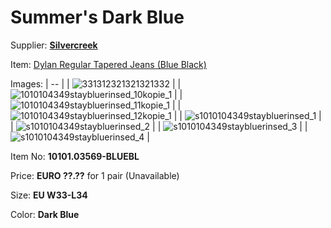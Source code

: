 # Summer's Dark Blue

Supplier: **[Silvercreek](https://www.silvercreek.com)**

Item: [Dylan Regular Tapered Jeans (Blue Black)](https://www.open32.nl/dylan-regular-tapered-jeans-sbrins-b1010104349#)

Images: 
| -- |
| ![331312321321321332](https://github.com/user-attachments/assets/e0e3715f-83b9-40ab-ba37-fce8158b2627) |
| ![1010104349staybluerinsed_10kopie_1](https://github.com/user-attachments/assets/7f7f233d-df0c-41a7-8624-0418c21d8c58) |
| ![1010104349staybluerinsed_11kopie_1](https://github.com/user-attachments/assets/1f5a5df1-217d-4630-a9d3-846a17221f54) |
| ![1010104349staybluerinsed_12kopie_1](https://github.com/user-attachments/assets/80d3ab03-f78c-4a40-b74f-a043f980516d) |
| ![s1010104349staybluerinsed_1](https://github.com/user-attachments/assets/417a4487-6bc1-4537-80da-beb9f0e1d9ff) |
| ![s1010104349staybluerinsed_2](https://github.com/user-attachments/assets/25be2297-61a3-4651-affa-768704d2589a) |
| ![s1010104349staybluerinsed_3](https://github.com/user-attachments/assets/8f9993f9-4e11-4a2b-9eb0-fc4a425a5e1d) |
| ![s1010104349staybluerinsed_4](https://github.com/user-attachments/assets/ef4ef8c2-01fd-4613-a57f-bed9c6d29e74) |

Item No: **10101.03569-BLUEBL**

Price: **EURO ??.??** for 1 pair (Unavailable)

Size: **EU W33-L34**

Color: **Dark Blue**
